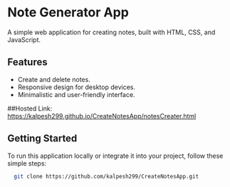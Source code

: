 # Note Generator App

A simple web application for creating  notes, built with HTML, CSS, and JavaScript.

## Features

- Create and delete notes.
- Responsive design for desktop devices.
- Minimalistic and user-friendly interface.

##Hosted Link:
https://kalpesh299.github.io/CreateNotesApp/notesCreater.html

## Getting Started

To run this application locally or integrate it into your project, follow these simple steps:
 ```bash
   git clone https://github.com/kalpesh299/CreateNotesApp.git

